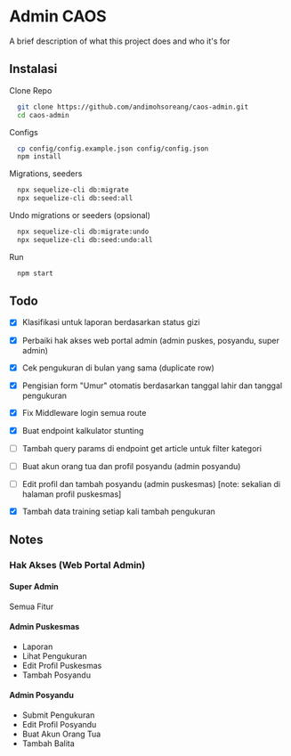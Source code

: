 
# Admin CAOS

A brief description of what this project does and who it's for


## Instalasi

Clone Repo

```bash
  git clone https://github.com/andimohsoreang/caos-admin.git
  cd caos-admin
```

Configs

```bash
  cp config/config.example.json config/config.json
  npm install
```

Migrations, seeders

```bash
  npx sequelize-cli db:migrate
  npx sequelize-cli db:seed:all
```

Undo migrations or seeders (opsional)

```bash
  npx sequelize-cli db:migrate:undo
  npx sequelize-cli db:seed:undo:all
```

Run

```bash
  npm start
```

## Todo

- [x] Klasifikasi untuk laporan berdasarkan status gizi
- [x] Perbaiki hak akses web portal admin (admin puskes, posyandu, super admin)
- [x] Cek pengukuran di bulan yang sama (duplicate row)
- [x] Pengisian form "Umur" otomatis berdasarkan tanggal lahir dan tanggal pengukuran
- [x] Fix Middleware login semua route
- [x] Buat endpoint kalkulator stunting
- [ ] Tambah query params di endpoint get article untuk filter kategori
- [ ] Buat akun orang tua dan profil posyandu (admin posyandu)
- [ ] Edit profil dan tambah posyandu (admin puskesmas) [note: sekalian di halaman profil puskesmas]
- [x] Tambah data training setiap kali tambah pengukuran


## Notes

### Hak Akses (Web Portal Admin)

#### Super Admin

Semua Fitur

#### Admin Puskesmas 

- Laporan
- Lihat Pengukuran
- Edit Profil Puskesmas
- Tambah Posyandu

#### Admin Posyandu

- Submit Pengukuran 
- Edit Profil Posyandu
- Buat Akun Orang Tua
- Tambah Balita